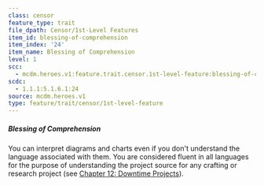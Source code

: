 ```yaml
---
class: censor
feature_type: trait
file_dpath: Censor/1st-Level Features
item_id: blessing-of-comprehension
item_index: '24'
item_name: Blessing of Comprehension
level: 1
scc:
  - mcdm.heroes.v1:feature.trait.censor.1st-level-feature:blessing-of-comprehension
scdc:
  - 1.1.1:5.1.6.1:24
source: mcdm.heroes.v1
type: feature/trait/censor/1st-level-feature
---
```


##### Blessing of Comprehension

You can interpret diagrams and charts even if you don't understand the language associated with them. You are considered fluent in all languages for the purpose of understanding the project source for any crafting or research project (see [Chapter 12: Downtime Projects](#page-307-2)).
